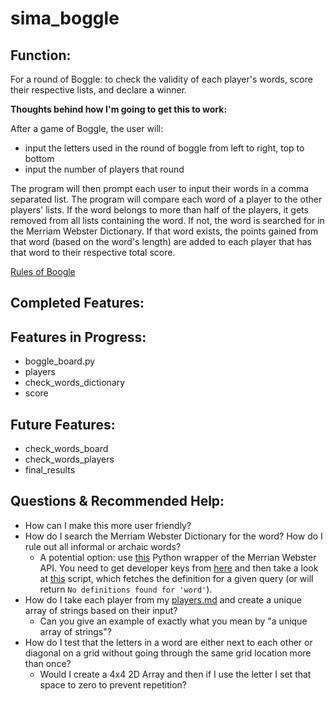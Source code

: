 # sima_boggle
## Function:
For a round of Boggle: to check the validity of each player's words, score their respective lists, and declare a winner. 

__Thoughts behind how I'm going to get this to work:__

After a game of Boggle, the user will:
- input the letters used in the round of boggle from left to right, top to bottom
- input the number of players that round

The program will then prompt each user to input their words in a comma separated list. The program will compare each word of a player to the other players' lists. If the word belongs to more than half of the players, it gets removed from all lists containing the word. If not, the word is searched for in the Merriam Webster Dictionary. If that word exists, the points gained from that word (based on the word's length) are added to each player that has that word to their respective total score. 

[Rules of Boogle](https://www.fgbradleys.com/rules/Boggle.pdf)

## Completed Features:
## Features in Progress:
- boggle_board.py
- players
- check_words_dictionary
- score
## Future Features:
- check_words_board
- check_words_players
- final_results
## Questions & Recommended Help:
- How can I make this more user friendly?
- How do I search the Merriam Webster Dictionary for the word? How do I rule out all informal or archaic words?
  - A potential option: use [this](https://github.com/pfeyz/merriam-webster-api) Python wrapper of the Merrian Webster API. You need to get developer keys from [here](https://www.dictionaryapi.com/) and then take a look at [this](https://github.com/pfeyz/merriam-webster-api/blob/master/examples/define.py) script, which fetches the definition for a given query (or will return `No definitions found for 'word'`). 
- How do I take each player from my [players.md](https://github.com/sshmuylovich/sima_boggle/blob/main/BOGGLE/players.py) and create a unique array of strings based on their input? 
  - Can you give an example of exactly what you mean by "a unique array of strings"?
- How do I test that the letters in a word are either next to each other or diagonal on a grid without going through the same grid location more than once? 
  - Would I create a 4x4 2D Array and then if I use the letter I set that space to zero to prevent repetition?
